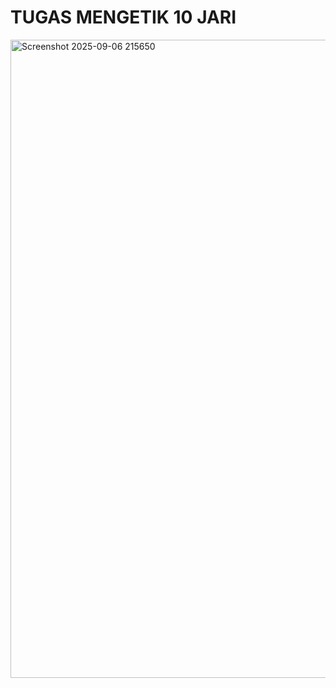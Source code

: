 # TUGAS MENGETIK 10 JARI

<img width="1919" height="1021" alt="Screenshot 2025-09-06 215650" src="https://github.com/user-attachments/assets/05e98523-967d-4558-aa3c-c3aff7fd4069" />


